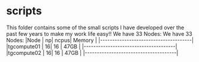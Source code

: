 scripts
=======

This folder contains some of the small scripts I have developed over the past few years to make my work life easy!! 
We have 33 Nodes:
We have 33 Nodes:
|Node         | np|     ncpus|  Memory |
|--------------------------------------|
|tgcompute01  | 16|     16   |  47GB   |
|--------------------------------------|
|tgcompute02  | 16|     16   |  47GB   |
|--------------------------------------|
